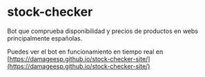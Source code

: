 # stock-checker
Bot que comprueba disponibilidad y precios de productos en webs principalmente españolas.

Puedes ver el bot en funcionamiento en tiempo real en [https://damageesp.github.io/stock-checker-site/](https://damageesp.github.io/stock-checker-site/)

